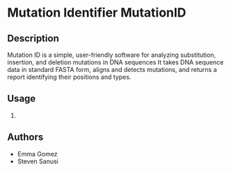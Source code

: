 # Mutation Identifier MutationID

## Description

Mutation ID is a simple, user-friendly software for analyzing substitution, insertion, and deletion mutations in DNA sequences It takes DNA sequence data in standard FASTA form, aligns and detects mutations, and returns a report identifying their positions and types.

## Usage
1.

## Authors
* Emma Gomez
* Steven Sanusi